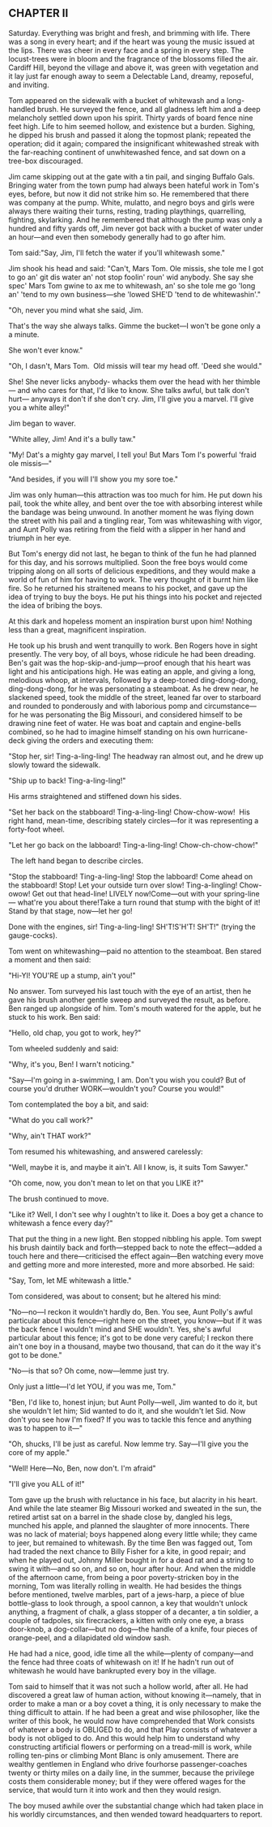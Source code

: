 ## CHAPTER II

Saturday.
Everything was bright and fresh, and brimming with life.
There was a song in every heart; and if the heart was young the music issued at the lips.
There was cheer in every face and a spring in every step.
The locust-trees were in bloom and the fragrance of the blossoms filled the air.
Cardiff Hill, beyond the village and above it, was green with vegetation and it lay just far enough away to seem a Delectable Land, dreamy, reposeful, and inviting.

Tom appeared on the sidewalk with a bucket of whitewash and a long-handled brush.
He surveyed the fence, and all gladness left him and a deep melancholy settled down upon his spirit.
Thirty yards of board fence nine feet high.
Life to him seemed hollow, and existence but a burden.
Sighing, he dipped his brush and passed it along the topmost plank; repeated the operation; did it again; compared the insignificant whitewashed streak with the far-reaching continent of unwhitewashed fence, and sat down on a tree-box discouraged.

Jim came skipping out at the gate with a tin pail, and singing Buffalo Gals.
Bringing water from the town pump had always been hateful work in Tom's eyes, before, but now it did not strike him so.
He remembered that there was company at the pump.
White, mulatto, and negro boys and girls were always there waiting their turns, resting, trading playthings, quarrelling, fighting, skylarking.
And he remembered that although the pump was only a hundred and fifty yards off, Jim never got back with a bucket of water under an hour—and even then somebody generally had to go after him.

Tom said:"Say, Jim, I'll fetch the water if you'll whitewash some."

Jim shook his head and said: "Can't, Mars Tom.
Ole missis, she tole me I got to go an' git dis water an' not stop foolin' roun' wid anybody.
She say she spec' Mars Tom gwine to ax me to whitewash, an' so she tole me go 'long an' 'tend to my own business—she 'lowed SHE'D 'tend to de whitewashin'."

"Oh, never you mind what she said, Jim.

That's the way she always talks.
Gimme the bucket—I won't be gone only a a minute.

She won't ever know."

"Oh, I dasn't, Mars Tom.
 Old missis will tear my head off.
'Deed she would."

She!
She never licks anybody- whacks them over the head with her thimble— and who cares for that, I'd like to know.
She talks awful, but talk don't hurt— anyways it don't if she don't cry.
Jim, I'll give you a marvel.
I'll give you a white alley!"

Jim began to waver.

"White alley, Jim! And it's a bully taw."


"My! Dat's a mighty gay marvel, I tell you!
But Mars Tom I's powerful 'fraid ole missis—"

"And besides, if you will I'll show you my sore toe."

Jim was only human—this attraction was too much for him.
He put down his pail, took the white alley, and bent over the toe with absorbing interest while the bandage was being unwound.
In another moment he was flying down the street with his pail and a tingling rear, Tom was whitewashing with vigor, and Aunt Polly was retiring from the field with a slipper in her hand and triumph in her eye.

But Tom's energy did not last, he began to think of the fun he had planned for this day, and his sorrows multiplied.
Soon the free boys would come tripping along on all sorts of delicious expeditions, and they would make a world of fun of him for having to work.
The very thought of it burnt him like fire.
So he returned his straitened means to his pocket, and gave up the idea of trying to buy the boys.
He put his things into his pocket and rejected the idea of bribing the boys.


At this dark and hopeless moment an inspiration burst upon him!
Nothing less than a great, magnificent inspiration.

He took up his brush and went tranquilly to work.
Ben Rogers hove in sight presently.
The very boy, of all boys, whose ridicule he had been dreading.
Ben's gait was the hop-skip-and-jump—proof enough that his heart was light and his anticipations high.
He was eating an apple, and giving a long, melodious whoop, at intervals, followed by a deep-toned ding-dong-dong, ding-dong-dong, for he was personating a steamboat.
As he drew near, he slackened speed, took the middle of the street, leaned far over to starboard and rounded to ponderously and with laborious pomp and circumstance—for he was personating the Big Missouri, and considered himself to be drawing nine feet of water.
He was boat and captain and engine-bells combined, so he had to imagine himself standing on his own hurricane-deck giving the orders and executing them:

"Stop her, sir!
Ting-a-ling-ling!
The headway ran almost out, and he drew up slowly toward the sidewalk.

"Ship up to back!
Ting-a-ling-ling!"

His arms straightened and stiffened down his sides.

"Set her back on the stabboard!
Ting-a-ling-ling!
Chow-chow-wow!
 His right hand, mean-time, describing stately circles—for it was representing a forty-foot wheel.

"Let her go back on the labboard!
Ting-a-ling-ling!
Chow-ch-chow-chow!"

 The left hand began to describe circles.

"Stop the stabboard!
Ting-a-ling-ling!
Stop the labboard!
Come ahead on the stabboard!
Stop!
Let your outside turn over slow!
Ting-a-lingling!
Chow-owow!
Get out that head-line!
LIVELY now!Come—out with your spring-line— what're you about there!Take a turn round that stump with the bight of it! Stand by that stage, now—let her go!

Done with the engines, sir!
Ting-a-ling-ling!
SH'T!S'H'T! SH'T!" (trying the gauge-cocks).

Tom went on whitewashing—paid no attention to the steamboat.
Ben stared a moment and then said:

"Hi-YI!
YOU'RE up a stump, ain't you!"

No answer.
Tom surveyed his last touch with the eye of an artist, then he gave his brush another gentle sweep and surveyed the result, as before.
Ben ranged up alongside of him.
Tom's mouth watered for the apple, but he stuck to his work.
Ben said:

"Hello, old chap, you got to work, hey?"

Tom wheeled suddenly and said:

"Why, it's you, Ben!
I warn't noticing."

"Say—I'm going in a-swimming, I am.
Don't you wish you could?
But of course you'd druther WORK—wouldn't you?
Course you would!"

Tom contemplated the boy a bit, and said:

"What do you call work?"

"Why, ain't THAT work?"

Tom resumed his whitewashing, and answered carelessly:

"Well, maybe it is, and maybe it ain't.
All I know, is, it suits Tom Sawyer."

"Oh come, now, you don't mean to let on that you LIKE it?"

The brush continued to move.

"Like it? Well, I don't see why I oughtn't to like it.
Does a boy get a chance to whitewash a fence every day?"

That put the thing in a new light.
Ben stopped nibbling his apple.
Tom swept his brush daintily back and forth—stepped back to note the effect—added a touch here and there—criticised the effect again—Ben watching every move and getting more and more interested, more and more absorbed.
He said:

"Say, Tom, let ME whitewash a little."

Tom considered, was about to consent; but he altered his mind:

"No—no—I reckon it wouldn't hardly do, Ben.
You see, Aunt Polly's awful particular about this fence—right here on the street, you know—but if it was the back fence I wouldn't mind and SHE wouldn't.
Yes, she's awful particular about this fence; it's got to be done very careful; I reckon there ain't one boy in a thousand, maybe two thousand, that can do it the way it's got to be done."

"No—is that so?
Oh come, now—lemme just try.

Only just a little—I'd let YOU, if you was me, Tom."

"Ben, I'd like to, honest injun; but Aunt Polly—well, Jim wanted to do it, but she wouldn't let him; Sid wanted to do it, and she wouldn't let Sid.
Now don't you see how I'm fixed?
If you was to tackle this fence and anything was to happen to it—"

"Oh, shucks, I'll be just as careful.
Now lemme try.
Say—I'll give you the core of my apple."

"Well!
Here—No, Ben, now don't.
I'm afraid"

"I'll give you ALL of it!"

Tom gave up the brush with reluctance in his face, but alacrity in his heart.
And while the late steamer Big Missouri worked and sweated in the sun, the retired artist sat on a barrel in the shade close by, dangled his legs, munched his apple, and planned the slaughter of more innocents.
There was no lack of material; boys happened along every little while; they came to jeer, but remained to whitewash.
By the time Ben was fagged out, Tom had traded the next chance to Billy Fisher for a kite, in good repair; and when he played out, Johnny Miller bought in for a dead rat and a string to swing it with—and so on, and so on, hour after hour.
And when the middle of the afternoon came, from being a poor poverty-stricken boy in the morning, Tom was literally rolling in wealth.
He had besides the things before mentioned, twelve marbles, part of a jews-harp, a piece of blue bottle-glass to look through, a spool cannon, a key that wouldn't unlock anything, a fragment of chalk, a glass stopper of a decanter, a tin soldier, a couple of tadpoles, six firecrackers, a kitten with only one eye, a brass door-knob, a dog-collar—but no dog—the handle of a knife, four pieces of orange-peel, and a dilapidated old window sash.

He had had a nice, good, idle time all the while—plenty of company—and the fence had three coats of whitewash on it!
If he hadn't run out of whitewash he would have bankrupted every boy in the village.

Tom said to himself that it was not such a hollow world, after all.
He had discovered a great law of human action, without knowing it—namely, that in order to make a man or a boy covet a thing, it is only necessary to make the thing difficult to attain.
If he had been a great and wise philosopher, like the writer of this book, he would now have comprehended that Work consists of whatever a body is OBLIGED to do, and that Play consists of whatever a body is not obliged to do.
And this would help him to understand why constructing artificial flowers or performing on a tread-mill is work, while rolling ten-pins or climbing Mont Blanc is only amusement.
There are wealthy gentlemen in England who drive fourhorse passenger-coaches twenty or thirty miles on a daily line, in the summer, because the privilege costs them considerable money; but if they were offered wages for the service, that would turn it into work and then they would resign.

The boy mused awhile over the substantial change which had taken place in his worldly circumstances, and then wended toward headquarters to report.
